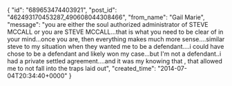  {
   "id": "689653474403921",
   "post_id": "462493170453287_490608044308466",
   "from_name": "Gail Marie",
   "message": "you are either the soul authorized administrator of STEVE MCCALL or you are STEVE MCCALL...that is what you need to be clear of in your mind...once you are, then everything makes much more sense....similar steve to my situation when they wanted me to be a defendant....i could have chose to be a defendant and likely won my case...but I'm not a defendant..i had a private settled agreement....and it was my knowing that , that allowed me to not fall into the traps laid out",
   "created_time": "2014-07-04T20:34:40+0000"
 }
